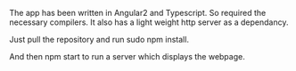 The app has been written in Angular2 and Typescript. So required the necessary compilers. It also has a light weight http server as a dependancy.

Just pull the repository and run sudo npm install. 

And then npm start to run a server which displays the webpage. 